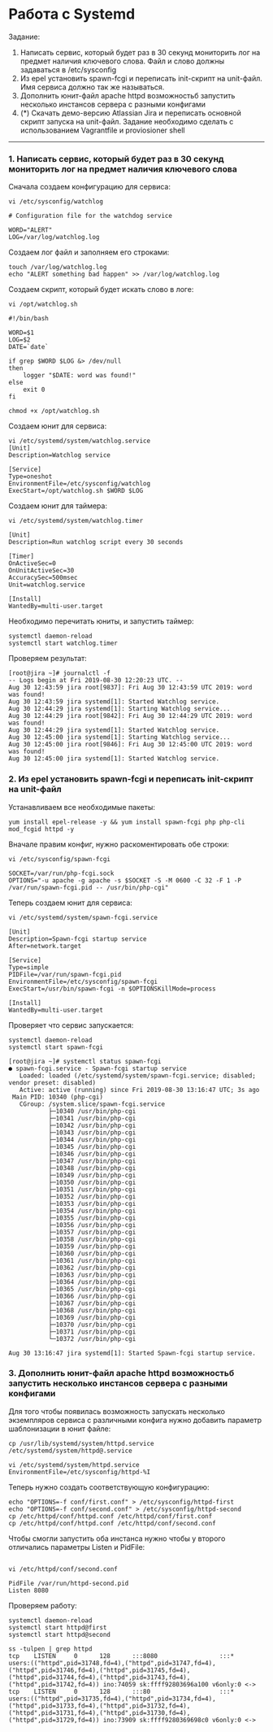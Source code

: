 # Работа с Systemd

Задание:  
1. Написать сервис, который будет раз в 30 секунд мониторить лог на предмет наличия ключевого слова. Файл и слово должны задаваться в /etc/sysconfig 
2. Из epel установить spawn-fcgi и переписать init-скрипт на unit-файл. Имя сервиса должно так же называться. 
3. Дополнить юнит-файл apache httpd возможностьб запустить несколько инстансов сервера с разными конфигами 
4. (*) Скачать демо-версию Atlassian Jira и переписать основной скрипт запуска на unit-файл. Задание необходимо сделать с использованием Vagrantfile и proviosioner shell 
---

### 1. Написать сервис, который будет раз в 30 секунд мониторить лог на предмет наличия ключевого слова 

Сначала создаем конфигурацию для сервиса:


```console
vi /etc/sysconfig/watchlog

# Configuration file for the watchdog service

WORD="ALERT"
LOG=/var/log/watchlog.log

```

Создаем лог файл и заполняем его строками:

```console
touch /var/log/watchlog.log
echo "ALERT something bad happen" >> /var/log/watchlog.log
```

Создаем скрипт, который будет искать слово в логе:

```console
vi /opt/watchlog.sh

#!/bin/bash

WORD=$1
LOG=$2
DATE=`date`

if grep $WORD $LOG &> /dev/null
then
    logger "$DATE: word was found!"
else
    exit 0
fi

chmod +x /opt/watchlog.sh
```

Создаем юнит для сервиса:

```console
vi /etc/systemd/system/watchlog.service
[Unit]
Description=Watchlog service

[Service]
Type=oneshot
EnvironmentFile=/etc/sysconfig/watchlog
ExecStart=/opt/watchlog.sh $WORD $LOG
```

Создаем юнит для таймера:

```console
vi /etc/systemd/system/watchlog.timer

[Unit]
Description=Run watchlog script every 30 seconds

[Timer]
OnActiveSec=0
OnUnitActiveSec=30
AccuracySec=500msec
Unit=watchlog.service

[Install]
WantedBy=multi-user.target
```

Необходимо перечитать юниты, и запустить таймер:

```console
systemctl daemon-reload               
systemctl start watchlog.timer
```

Проверяем результат:

```console
[root@jira ~]# journalctl -f
-- Logs begin at Fri 2019-08-30 12:20:23 UTC. --
Aug 30 12:43:59 jira root[9837]: Fri Aug 30 12:43:59 UTC 2019: word was found!
Aug 30 12:43:59 jira systemd[1]: Started Watchlog service.
Aug 30 12:44:29 jira systemd[1]: Starting Watchlog service...
Aug 30 12:44:29 jira root[9842]: Fri Aug 30 12:44:29 UTC 2019: word was found!
Aug 30 12:44:29 jira systemd[1]: Started Watchlog service.
Aug 30 12:45:00 jira systemd[1]: Starting Watchlog service...
Aug 30 12:45:00 jira root[9846]: Fri Aug 30 12:45:00 UTC 2019: word was found!
Aug 30 12:45:00 jira systemd[1]: Started Watchlog service.
```

### 2. Из epel установить spawn-fcgi и переписать init-скрипт на unit-файл

Устанавливаем все необходимые пакеты:

```console
yum install epel-release -y && yum install spawn-fcgi php php-cli mod_fcgid httpd -y
```

Вначале правим конфиг, нужно раскоментировать обе строки:

```console
vi /etc/sysconfig/spawn-fcgi

SOCKET=/var/run/php-fcgi.sock
OPTIONS="-u apache -g apache -s $SOCKET -S -M 0600 -C 32 -F 1 -P /var/run/spawn-fcgi.pid -- /usr/bin/php-cgi"
```

Теперь создаем юнит для сервиса:

```console
vi /etc/systemd/system/spawn-fcgi.service

[Unit]
Description=Spawn-fcgi startup service
After=network.target

[Service]
Type=simple
PIDFile=/var/run/spawn-fcgi.pid
EnvironmentFile=/etc/sysconfig/spawn-fcgi
ExecStart=/usr/bin/spawn-fcgi -n $OPTIONSKillMode=process

[Install]
WantedBy=multi-user.target
```

Проверяет что сервис запускается:

```console
systemctl daemon-reload
systemctl start spawn-fcgi

[root@jira ~]# systemctl status spawn-fcgi
● spawn-fcgi.service - Spawn-fcgi startup service
   Loaded: loaded (/etc/systemd/system/spawn-fcgi.service; disabled; vendor preset: disabled)
   Active: active (running) since Fri 2019-08-30 13:16:47 UTC; 3s ago
 Main PID: 10340 (php-cgi)
   CGroup: /system.slice/spawn-fcgi.service
           ├─10340 /usr/bin/php-cgi
           ├─10341 /usr/bin/php-cgi
           ├─10342 /usr/bin/php-cgi
           ├─10343 /usr/bin/php-cgi
           ├─10344 /usr/bin/php-cgi
           ├─10345 /usr/bin/php-cgi
           ├─10346 /usr/bin/php-cgi
           ├─10347 /usr/bin/php-cgi
           ├─10348 /usr/bin/php-cgi
           ├─10349 /usr/bin/php-cgi
           ├─10350 /usr/bin/php-cgi
           ├─10351 /usr/bin/php-cgi
           ├─10352 /usr/bin/php-cgi
           ├─10353 /usr/bin/php-cgi
           ├─10354 /usr/bin/php-cgi
           ├─10355 /usr/bin/php-cgi
           ├─10356 /usr/bin/php-cgi
           ├─10357 /usr/bin/php-cgi
           ├─10358 /usr/bin/php-cgi
           ├─10359 /usr/bin/php-cgi
           ├─10360 /usr/bin/php-cgi
           ├─10361 /usr/bin/php-cgi
           ├─10362 /usr/bin/php-cgi
           ├─10363 /usr/bin/php-cgi
           ├─10364 /usr/bin/php-cgi
           ├─10365 /usr/bin/php-cgi
           ├─10366 /usr/bin/php-cgi
           ├─10367 /usr/bin/php-cgi
           ├─10368 /usr/bin/php-cgi
           ├─10369 /usr/bin/php-cgi
           ├─10370 /usr/bin/php-cgi
           ├─10371 /usr/bin/php-cgi
           └─10372 /usr/bin/php-cgi

Aug 30 13:16:47 jira systemd[1]: Started Spawn-fcgi startup service.

```

### 3. Дополнить юнит-файл apache httpd возможностьб запустить несколько инстансов сервера с разными конфигами

Для того чтобы появилась возможность запускать несколько экземпляров сервиса с различными конфига нужно добавить параметр шаблонизации в юнит файле:

```console
cp /usr/lib/systemd/system/httpd.service /etc/systemd/system/httpd@.service

vi /etc/systemd/system/httpd.service
EnvironmentFile=/etc/sysconfig/httpd-%I
```

Теперь нужно создать соответствующую конфигурацию:

```console
echo "OPTIONS=-f conf/first.conf" > /etc/sysconfig/httpd-first
echo "OPTIONS=-f conf/second.conf" > /etc/sysconfig/httpd-second
cp /etc/httpd/conf/httpd.conf /etc/httpd/conf/first.conf 
cp /etc/httpd/conf/httpd.conf /etc/httpd/conf/second.conf 
```

Чтобы смогли запустить оба инстанса нужно чтобы у второго отличались параметры Listen и PidFile:

```console

vi /etc/httpd/conf/second.conf

PidFile /var/run/httpd-second.pid
Listen 8080
```

Проверяем работу:

```console
systemctl daemon-reload
systemctl start httpd@first
systemctl start httpd@second

ss -tulpen | grep httpd
tcp    LISTEN     0      128      :::8080                 :::*                   users:(("httpd",pid=31748,fd=4),("httpd",pid=31747,fd=4),("httpd",pid=31746,fd=4),("httpd",pid=31745,fd=4),("httpd",pid=31744,fd=4),("httpd",pid=31743,fd=4),("httpd",pid=31742,fd=4)) ino:74059 sk:ffff92803696a100 v6only:0 <->
tcp    LISTEN     0      128      :::80                   :::*                   users:(("httpd",pid=31735,fd=4),("httpd",pid=31734,fd=4),("httpd",pid=31733,fd=4),("httpd",pid=31732,fd=4),("httpd",pid=31731,fd=4),("httpd",pid=31730,fd=4),("httpd",pid=31729,fd=4)) ino:73909 sk:ffff9280369698c0 v6only:0 <->
```

